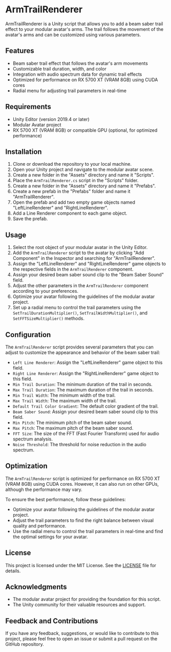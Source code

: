 # ArmTrailRenderer

ArmTrailRenderer is a Unity script that allows you to add a beam saber trail effect to your modular avatar's arms. The trail follows the movement of the avatar's arms and can be customized using various parameters.

## Features

* Beam saber trail effect that follows the avatar's arm movements
* Customizable trail duration, width, and color
* Integration with audio spectrum data for dynamic trail effects
* Optimized for performance on RX 5700 XT (VRAM 8GB) using CUDA cores
* Radial menu for adjusting trail parameters in real-time

## Requirements

* Unity Editor (version 2019.4 or later)
* Modular Avatar project
* RX 5700 XT (VRAM 8GB) or compatible GPU (optional, for optimized performance)

## Installation

1. Clone or download the repository to your local machine.
2. Open your Unity project and navigate to the modular avatar scene.
3. Create a new folder in the "Assets" directory and name it "Scripts".
4. Place the `ArmTrailRenderer.cs` script in the "Scripts" folder.
5. Create a new folder in the "Assets" directory and name it "Prefabs".
6. Create a new prefab in the "Prefabs" folder and name it "ArmTrailRenderer".
7. Open the prefab and add two empty game objects named "LeftLineRenderer" and "RightLineRenderer".
8. Add a Line Renderer component to each game object.
9. Save the prefab.

## Usage

1. Select the root object of your modular avatar in the Unity Editor.
2. Add the `ArmTrailRenderer` script to the avatar by clicking "Add Component" in the Inspector and searching for "ArmTrailRenderer".
3. Assign the "LeftLineRenderer" and "RightLineRenderer" game objects to the respective fields in the `ArmTrailRenderer` component.
4. Assign your desired beam saber sound clip to the "Beam Saber Sound" field.
5. Adjust the other parameters in the `ArmTrailRenderer` component according to your preferences.
6. Optimize your avatar following the guidelines of the modular avatar project.
7. Set up a radial menu to control the trail parameters using the `SetTrailDurationMultiplier()`, `SetTrailWidthMultiplier()`, and `SetFFTSizeMultiplier()` methods.

## Configuration

The `ArmTrailRenderer` script provides several parameters that you can adjust to customize the appearance and behavior of the beam saber trail:

* `Left Line Renderer`: Assign the "LeftLineRenderer" game object to this field.
* `Right Line Renderer`: Assign the "RightLineRenderer" game object to this field.
* `Min Trail Duration`: The minimum duration of the trail in seconds.
* `Max Trail Duration`: The maximum duration of the trail in seconds.
* `Min Trail Width`: The minimum width of the trail.
* `Max Trail Width`: The maximum width of the trail.
* `Default Trail Color Gradient`: The default color gradient of the trail.
* `Beam Saber Sound`: Assign your desired beam saber sound clip to this field.
* `Min Pitch`: The minimum pitch of the beam saber sound.
* `Max Pitch`: The maximum pitch of the beam saber sound.
* `FFT Size`: The size of the FFT (Fast Fourier Transform) used for audio spectrum analysis.
* `Noise Threshold`: The threshold for noise reduction in the audio spectrum.

## Optimization

The `ArmTrailRenderer` script is optimized for performance on RX 5700 XT (VRAM 8GB) using CUDA cores. However, it can also run on other GPUs, although the performance may vary.

To ensure the best performance, follow these guidelines:

* Optimize your avatar following the guidelines of the modular avatar project.
* Adjust the trail parameters to find the right balance between visual quality and performance.
* Use the radial menu to control the trail parameters in real-time and find the optimal settings for your avatar.

## License

This project is licensed under the MIT License. See the [LICENSE](LICENSE) file for details.

## Acknowledgments

* The modular avatar project for providing the foundation for this script.
* The Unity community for their valuable resources and support.

## Feedback and Contributions

If you have any feedback, suggestions, or would like to contribute to this project, please feel free to open an issue or submit a pull request on the GitHub repository.

